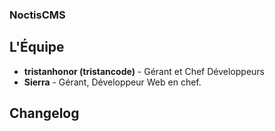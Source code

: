 ### NoctisCMS

## L'Équipe
* __tristanhonor (tristancode)__  - Gérant et Chef Développeurs
* __Sierra__  - Gérant, Développeur Web en chef.

## Changelog
